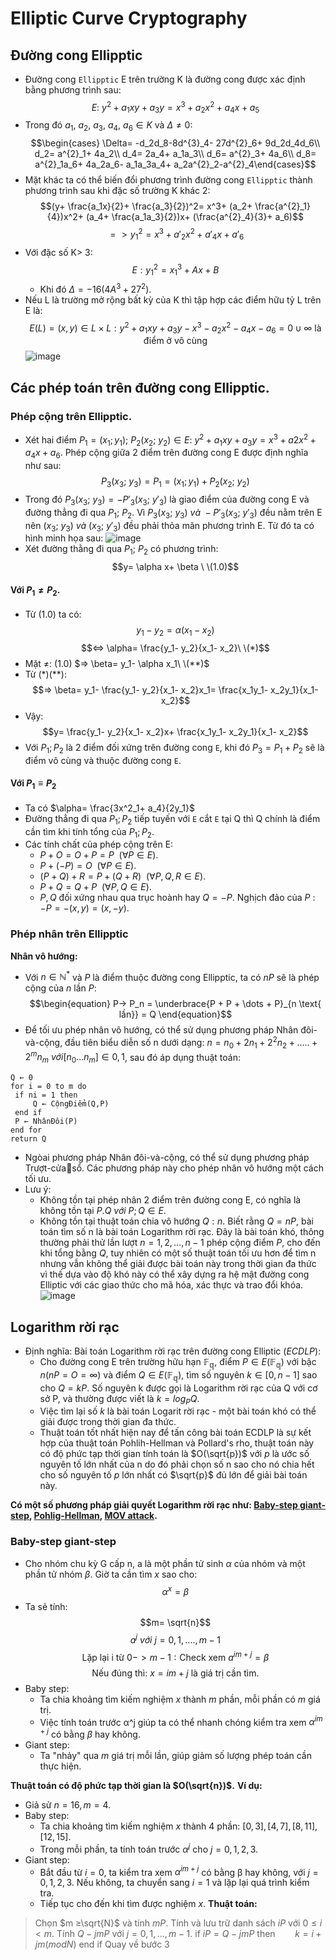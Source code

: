 # Elliptic Curve Cryptography
## Đường cong Ellipptic
- Đường cong `Ellipptic` E trên trường K là đường cong được xác định bằng phương trình sau:
$$E:\ y^2+ a_1xy+ a_3y= x^3+ a_2x^2+ a_4x+ a_5$$
- Trong đó $a_1,\ a_2,\ a_3,\ a_4,\ a_6 \in K$ và $\Delta \ne 0$:
$$\begin{cases}
\Delta= -d_2d_8-8d^{3}_4- 27d^{2}_6+ 9d_2d_4d_6\\
d_2= a^{2}_1+ 4a_2\\ 
d_4= 2a_4+ a_1a_3\\ 
d_6= a^{2}_3+ 4a_6\\
d_8= a^{2}_1a_6+ 4a_2a_6- a_1a_3a_4+ a_2a^{2}_2-a^{2}_4\end{cases}$$
- Mặt khác ta có thể biến đổi phương trình đường cong `Ellipptic` thành phương trình sau khi đặc số trường K khác 2:
$$(y+ \frac{a_1x}{2}+ \frac{a_3}{2})^2= x^3+ (a_2+  \frac{a^{2}_1}{4})x^2+ (a_4+ \frac{a_1a_3}{2})x+ (\frac{a^{2}_4}{3}+ a_6)$$ $$=>y^{2}_1= x^3+ a'_2x^2+a'_4x+ a'_6$$
- Với đặc số K> 3:
$$E: y_1^2= x^3_1+ Ax+ B$$
    - Khi đó $\Delta= -16(4A^3+ 27^2)$.
- Nếu L là trường mở rộng bất kỳ của K thì tập hợp các điểm hữu tỷ L trên E là:
$$E(L) = {(x, y) ∈ L × L : y^2 +a_1xy +a_3y − x^3 −a_2x^2 −a_4x −a_6 = 0} ∪ {∞}\ \text{là điểm ở vô cùng}$$
![image](https://hackmd.io/_uploads/rkgNNxNT6.png)
## Các phép toán trên đường cong Ellipptic.
###  Phép cộng trên Ellipptic.

- Xét hai điểm $P_1= (x_1; y_1);\ P_2(x_2;\ y_2) \in E:\ y^2+ a_1xy+ a_3y= x^3+ a2x^2+ a_4x+ a_6$. Phép cộng giữa 2 điểm trên đường cong E được định nghĩa như sau:
$$P_3(x_3;\ y_3)= P_1= (x_1; y_1)+ P_2(x_2;\ y_2)$$
- Trong đó $P_3(x_3;\ y_3)= -P'_3(x_3;\ y'_3)$ là giao điểm của đường cong E và đường thẳng đi qua $P_1;\ P_2$. Vì $P_3(x_3;\ y_3)\ và\ -P'_3(x_3;\ y'_3)$ đều nằm trên E nên $(x_3;\ y_3)\ và\ (x_3;\ y'_3)$ đều phải thỏa mãn phương trình E. Từ đó ta có hình minh họa sau:
![image](https://hackmd.io/_uploads/rJ7wLcSTp.png)
- Xét đường thằng đi qua $P_1;\ P_2$ có phương trình:
$$y= \alpha x+ \beta \ \(1.0)$$
#### Với $P_1 \ne P_2$.
- Từ (1.0) ta có:
$$y_1- y_2= \alpha (x_1- x_2)$$ $$<=> \alpha= \frac{y_1- y_2}{x_1- x_2}\ \(*)$$
- Mặt $\ne$: (1.0) $=> \beta= y_1- \alpha x_1\ \(**)$
- Từ (*)(**):
$$=> \beta= y_1- \frac{y_1- y_2}{x_1- x_2}x_1= \frac{x_1y_1- x_2y_1}{x_1- x_2}$$
- Vậy: 
$$y= \frac{y_1- y_2}{x_1- x_2}x+ \frac{x_1y_1- x_2y_1}{x_1- x_2}$$
- Với $P_1; P_2$ là 2 điểm đối xứng trên đường cong `E`, khi đó $P_3= P_1+ P_2$ sẽ là điểm vô cùng và thuộc đường cong `E`.
#### Với $P_1 \equiv P_2$
- Ta có $\alpha= \frac{3x^2_1+ a_4}{2y_1}$
- Đường thẳng đi qua $P_1; P_2$ tiếp tuyến với `E` cắt `E` tại Q thì Q chính là điểm cần tìm khi tính tổng của $P_1; P_2$.
- Các tính chất của phép cộng trên E:
     - $P + O = O + P = P\ \ (\forall P \in E).$
     - $P + (−P) = O\ \ (\forall P \in E).$
     - $(P + Q) + R = P + (Q + R)\ \ (\forall P,Q,R \in E).$
     - $P + Q = Q + P\ \ (\forall P,Q \in E).$
     - $P, Q$ đối xứng nhau qua trục hoành hay $Q = -P$.  Nghịch đảo của $P$ : $-P = -(x,y) = (x, -y).$
### Phép nhân trên Ellipptic
 **Nhân vô hướng:**
 - Với $n \in \mathbb{N^*}$ và $P$ là điểm thuộc đường cong Ellipptic, ta có $nP$ sẽ là phép cộng của $n$ lần $P$:
$$\begin{equation}
P-> P_n = \underbrace{P + P + \dots + P}_{n \text{ lần}} = Q
\end{equation}$$
- Để tối ưu phép nhân vô hướng, có thể sử dụng phương pháp Nhân đôi-và-cộng, đầu tiên biểu diễn số n dưới dạng: $n = n_0 + 2n_1 + 2^2n_2+.....+ 2^mn_m\ với [n_0...n_m] \in {0, 1}$, sau đó áp dụng thuật toán:
```
Q ← 0
for i = 0 to m do
 if ni = 1 then
     Q ← CộngĐiểm(Q,P)
 end if
 P ← NhânĐôi(P)
end for
return Q
```
- Ngòai phương pháp Nhân đôi-và-cộng, có thể sử dụng phương pháp Trượt-cửasổ. Các phương pháp này cho phép nhân vô hướng một cách tối ưu.
- Lưu ý:
    - Không tồn tại phép nhân 2 điểm trên đường cong E, có nghĩa là không tồn tại $P.Q\ với\ P; Q \in E$.
    - Không tồn tại thuật toán chia vô hướng $Q: n$. Biết rằng $Q = nP$, bài toán tìm số n là bài toán Logarithm rời rạc. Đây là bài toán khó, thông thường phải thử lần lượt $n = 1, 2, . . . , n− 1$ phép cộng điểm $P$, cho đến khi tổng bằng $Q$, tuy nhiên có một số thuật toán tối ưu hơn để tìm n nhưng vẫn không thể giải được bài toán này trong thời gian đa thức vì thế dựa vào độ khó này có thể xây dựng ra hệ mật đường cong Elliptic với các giao thức cho mã hóa, xác thực và trao đổi khóa.
 ![image](https://hackmd.io/_uploads/H1LrO-IT6.png)
## Logarithm rời rạc
- Định nghĩa: Bài toán Logarithm rời rạc trên đường cong Elliptic $(ECDLP)$:
    - Cho đường cong E trên trường hữu hạn $\mathbb{F_q}$, điểm $P \in E(\mathbb{F_q})$ với bậc $n (nP = O = ∞)$ và điểm $Q \in E(\mathbb{F_q})$, tìm số nguyên $k \in [0, n − 1]$ sao cho $Q = kP$. Số nguyên k được gọi là Logarithm rời rạc của Q với cơ sở P, và thường được viết là $k = log_PQ$.
    - Việc tìm lại số $k$ là bài toán Logarit rời rạc - một bài toán khó có thể giải được trong thời gian đa thức.
    - Thuật toán tốt nhất hiện nay để tấn công bài toán ECDLP là sự kết hợp của thuật toán Pohlih-Hellman và Pollard's rho, thuật toán này có độ phức tạp thời gian tính toán là $O(\sqrt{p})$ với $p$ là ước số nguyên tố lớn nhất của  n do đó phải chọn số n sao cho nó chia hết cho số nguyên tố $p$ lớn nhất có $\sqrt{p}$ đủ lớn để giải bài toán này.
    
**Có một số phương pháp giải quyết Logarithm rời rạc như: [Baby-step giant-step](https://en.wikipedia.org/wiki/Baby-step_giant-step), [Pohlig-Hellman](https://en.wikipedia.org/wiki/Pohlig%E2%80%93Hellman_algorithm), [MOV attack](https://crypto.stanford.edu/pbc/notes/elliptic/movattack.html).**
### Baby-step giant-step
- Cho nhóm chu kỳ G cấp n, a là một phần tử sinh $\alpha$ của nhóm và một phần tử nhóm $\beta$. Giờ ta cần tìm $x$ sao cho:
$$\alpha ^{x}= \beta$$
- Ta sẽ tính:
$$m= \sqrt{n}$$
$$a^j\ với\ j=0, 1, ...., m- 1$$ $$\text{Lặp lại i từ}\ 0-> m-1:\text{Check xem}\ a^{im+ j}= \beta$$ $$\text{Nếu đúng thì:}\ x= im+ j\ \text{là giá trị cần tìm}.$$
- Baby step:
    - Ta chia khoảng tìm kiếm nghiệm $x$ thành $m$ phần, mỗi phần có $m$ giá trị.
    - Việc tính toán trước α^j giúp ta có thể nhanh chóng kiểm tra xem $α^{im + j}$ có bằng $\beta$ hay không.
- Giant step:
    - Ta "nhảy" qua $m$ giá trị mỗi lần, giúp giảm số lượng phép toán cần thực hiện.
    
**Thuật toán có độ phức tạp thời gian là $O(\sqrt{n})$.**
**Ví dụ:**

- Giả sử $n = 16, m = 4$.
- Baby step: 
    - Ta chia khoảng tìm kiếm nghiệm $x$ thành 4 phần: $[0, 3], [4, 7], [8, 11], [12, 15]$.
    - Trong mỗi phần, ta tính toán trước $α^j$ cho $j = 0, 1, 2, 3$.
- Giant step:
    - Bắt đầu từ $i = 0$, ta kiểm tra xem $α^{im + j}$ có bằng β hay không, với $j = 0, 1, 2, 3$.
Nếu không, ta chuyển sang $i = 1$ và lặp lại quá trình kiểm tra.
    - Tiếp tục cho đến khi tìm được nghiệm $x$.
**Thuật toán:**
>Chọn $m ≥\sqrt{N}$ và tính $mP$.
Tính và lưu trữ danh sách $iP$ với $0 ≤ i < m.$
Tính $Q − jmP$ với $j = 0, 1, . . . , m − 1.$
if $iP = Q − jmP$ then
$\ \ \ \ \ \ \ k = i + jm( mod N)$
end if
Quay về bước 3
    
